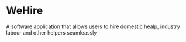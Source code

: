 # WeHire
A software application that allows users to hire domestic healp, industry labour and other helpers seamleassly
